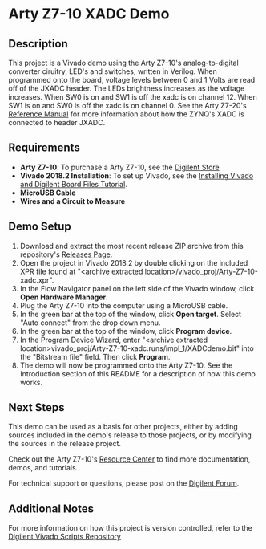  Arty Z7-10 XADC Demo
==============
  
Description
--------------
This project is a Vivado demo using the Arty Z7-10's analog-to-digital converter ciruitry, LED's and switches, written in Verilog. When programmed onto the board, voltage levels between 0 and 1 Volts are read off of the JXADC header. The LEDs brightness increases as the voltage increases. When SW0 is on and SW1 is off the xadc is on channel 12. When SW1 is on and SW0 is off the xadc is on channel 0. See the Arty Z7-20's [Reference Manual](https://reference.digilentinc.com/reference/programmable-logic/arty-z7/reference-manual) for more information about how the ZYNQ's XADC is connected to header JXADC.


  
Requirements
--------------
* **Arty Z7-10**: To purchase a Arty Z7-10, see the [Digilent Store](https://store.digilentinc.com/arty-z7-apsoc-zynq-7000-development-board-for-makers-and-hobbyists/)
* **Vivado 2018.2 Installation**: To set up Vivado, see the [Installing Vivado and Digilent Board Files Tutorial](https://reference.digilentinc.com/vivado/installing-vivado/start).
* **MicroUSB Cable**
* **Wires and a Circuit to Measure**

Demo Setup
--------------
1. Download and extract the most recent release ZIP archive from this repository's [Releases Page](https://github.com/Digilent/Arty-Z7-10-xadc/releases).
2. Open the project in Vivado 2018.2 by double clicking on the included XPR file found at "\<archive extracted location\>/vivado_proj/Arty-Z7-10-xadc.xpr".
3. In the Flow Navigator panel on the left side of the Vivado window, click **Open Hardware Manager**.
4. Plug the Arty Z7-10 into the computer using a MicroUSB cable.
5. In the green bar at the top of the window, click **Open target**. Select "Auto connect" from the drop down menu.
6. In the green bar at the top of the window, click **Program device**.
7. In the Program Device Wizard, enter "\<archive extracted location\>vivado_proj/Arty-Z7-10-xadc.runs/impl_1/XADCdemo.bit" into the "Bitstream file" field. Then click **Program**.
8. The demo will now be programmed onto the Arty Z7-10. See the Introduction section of this README for a description of how this demo works.

Next Steps
--------------
This demo can be used as a basis for other projects, either by adding sources included in the demo's release to those projects, or by modifying the sources in the release project.

Check out the Arty Z7-10's [Resource Center](https://reference.digilentinc.com/reference/programmable-logic/arty-z7/start) to find more documentation, demos, and tutorials.

For technical support or questions, please post on the [Digilent Forum](https://forum.digilentinc.com).

Additional Notes
--------------
For more information on how this project is version controlled, refer to the [Digilent Vivado Scripts Repository](https://github.com/digilent/digilent-vivado-scripts)



